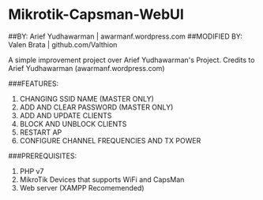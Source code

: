 # Mikrotik-Capsman-WebUI

##BY: Arief Yudhawarman | awarmanf.wordpress.com
##MODIFIED BY: Valen Brata | github.com/Valthion

A simple improvement project over Arief Yudhawarman's Project. Credits to Arief Yudhawarman (awarmanf.wordpress.com)

###FEATURES:
1. CHANGING SSID NAME (MASTER ONLY)
2. ADD AND CLEAR PASSWORD (MASTER ONLY)
3. ADD AND UPDATE CLIENTS
4. BLOCK AND UNBLOCK CLIENTS
5. RESTART AP
6. CONFIGURE CHANNEL FREQUENCIES AND TX POWER

###PREREQUISITES:
1. PHP v7
2. MikroTik Devices that supports WiFi and CapsMan
3. Web server (XAMPP Recomemended)

